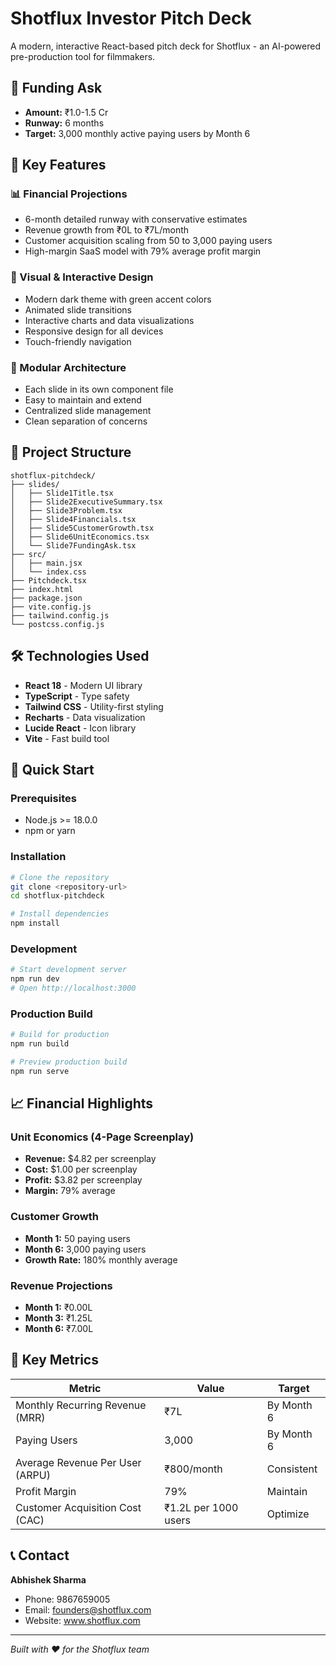 # Shotflux Investor Pitch Deck

A modern, interactive React-based pitch deck for Shotflux - an AI-powered pre-production tool for filmmakers.

## 🎯 Funding Ask
- **Amount:** ₹1.0-1.5 Cr
- **Runway:** 6 months
- **Target:** 3,000 monthly active paying users by Month 6

## 🚀 Key Features

### 📊 Financial Projections
- 6-month detailed runway with conservative estimates
- Revenue growth from ₹0L to ₹7L/month
- Customer acquisition scaling from 50 to 3,000 paying users
- High-margin SaaS model with 79% average profit margin

### 🎨 Visual & Interactive Design
- Modern dark theme with green accent colors
- Animated slide transitions
- Interactive charts and data visualizations
- Responsive design for all devices
- Touch-friendly navigation

### 📱 Modular Architecture
- Each slide in its own component file
- Easy to maintain and extend
- Centralized slide management
- Clean separation of concerns

## 📁 Project Structure

```
shotflux-pitchdeck/
├── slides/
│   ├── Slide1Title.tsx
│   ├── Slide2ExecutiveSummary.tsx
│   ├── Slide3Problem.tsx
│   ├── Slide4Financials.tsx
│   ├── Slide5CustomerGrowth.tsx
│   ├── Slide6UnitEconomics.tsx
│   └── Slide7FundingAsk.tsx
├── src/
│   ├── main.jsx
│   └── index.css
├── Pitchdeck.tsx
├── index.html
├── package.json
├── vite.config.js
├── tailwind.config.js
└── postcss.config.js
```

## 🛠️ Technologies Used

- **React 18** - Modern UI library
- **TypeScript** - Type safety
- **Tailwind CSS** - Utility-first styling
- **Recharts** - Data visualization
- **Lucide React** - Icon library
- **Vite** - Fast build tool

## 🚀 Quick Start

### Prerequisites
- Node.js >= 18.0.0
- npm or yarn

### Installation

```bash
# Clone the repository
git clone <repository-url>
cd shotflux-pitchdeck

# Install dependencies
npm install
```

### Development

```bash
# Start development server
npm run dev
# Open http://localhost:3000
```

### Production Build

```bash
# Build for production
npm run build

# Preview production build
npm run serve
```

## 📈 Financial Highlights

### Unit Economics (4-Page Screenplay)
- **Revenue:** $4.82 per screenplay
- **Cost:** $1.00 per screenplay
- **Profit:** $3.82 per screenplay
- **Margin:** 79% average

### Customer Growth
- **Month 1:** 50 paying users
- **Month 6:** 3,000 paying users
- **Growth Rate:** 180% monthly average

### Revenue Projections
- **Month 1:** ₹0.00L
- **Month 3:** ₹1.25L
- **Month 6:** ₹7.00L

## 🎯 Key Metrics

| Metric | Value | Target |
|--------|-------|--------|
| Monthly Recurring Revenue (MRR) | ₹7L | By Month 6 |
| Paying Users | 3,000 | By Month 6 |
| Average Revenue Per User (ARPU) | ₹800/month | Consistent |
| Profit Margin | 79% | Maintain |
| Customer Acquisition Cost (CAC) | ₹1.2L per 1000 users | Optimize |

## 📞 Contact

**Abhishek Sharma**
- Phone: 9867659005
- Email: founders@shotflux.com
- Website: www.shotflux.com

---

*Built with ❤️ for the Shotflux team*
